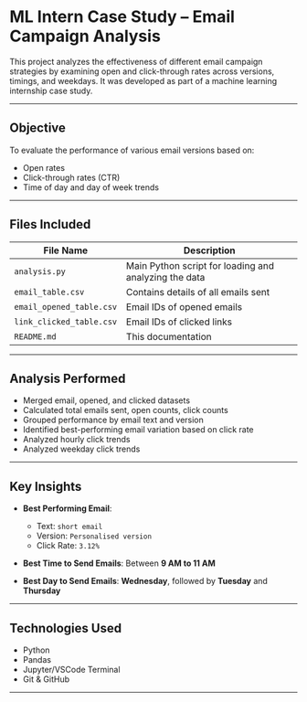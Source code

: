 #  ML Intern Case Study – Email Campaign Analysis

This project analyzes the effectiveness of different email campaign strategies by examining open and click-through rates across versions, timings, and weekdays. It was developed as part of a machine learning internship case study.

---

##  Objective

To evaluate the performance of various email versions based on:
- Open rates
- Click-through rates (CTR)
- Time of day and day of week trends

---

##  Files Included

| File Name               | Description                                      |
|------------------------|--------------------------------------------------|
| `analysis.py`          | Main Python script for loading and analyzing the data |
| `email_table.csv`      | Contains details of all emails sent              |
| `email_opened_table.csv` | Email IDs of opened emails                     |
| `link_clicked_table.csv` | Email IDs of clicked links                     |
| `README.md`            | This documentation                              |

---

##  Analysis Performed

-  Merged email, opened, and clicked datasets
-  Calculated total emails sent, open counts, click counts
-  Grouped performance by email text and version
-  Identified best-performing email variation based on click rate
-  Analyzed hourly click trends
-  Analyzed weekday click trends

---

##  Key Insights

- **Best Performing Email**:
  - Text: `short email`
  - Version: `Personalised version`
  - Click Rate: `3.12%`

- **Best Time to Send Emails**: Between **9 AM to 11 AM**
- **Best Day to Send Emails**: **Wednesday**, followed by **Tuesday** and **Thursday**

---

##  Technologies Used

- Python 
- Pandas 
- Jupyter/VSCode Terminal
- Git & GitHub

---

